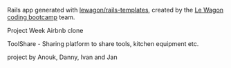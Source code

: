 Rails app generated with [lewagon/rails-templates](https://github.com/lewagon/rails-templates), created by the [Le Wagon coding bootcamp](https://www.lewagon.com) team.

Project Week Airbnb clone

ToolShare - Sharing platform to share tools, kitchen equipment etc.

project by
Anouk, Danny, Ivan and Jan
